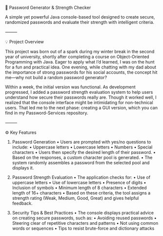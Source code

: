 🔐 Password Generator & Strength Checker

A simple yet powerful Java console-based tool designed to create secure, randomized passwords and evaluate their strength with intelligent criteria.

⸻

💡 Project Overview

This project was born out of a spark during my winter break in the second year of university, shortly after completing a course on Object-Oriented Programming with Java. Eager to apply what I’d learned, I was on the hunt for a fun and practical idea. One evening, while chatting with my dad about the importance of strong passwords for his social accounts, the concept hit me—why not build a random password generator?

Within a week, the initial version was functional. As development progressed, I added a password strength evaluation system to help users understand how secure their passwords really are. Though it worked well, I realized that the console interface might be intimidating for non-technical users. That led me to the next phase: creating a GUI version, which you can find in my Password-Services repository.

⸻

⚙️ Key Features

1. Password Generation
	•	Users are prompted with yes/no questions to include:
	•	Uppercase letters
	•	Lowercase letters
	•	Numbers
	•	Special characters
	•	Users then specify the desired length of their password.
	•	Based on the responses, a custom character pool is generated.
	•	The system randomly assembles a password from the selected pool and displays it.

2. Password Strength Evaluation
	•	The application checks for:
	•	Use of uppercase letters
	•	Use of lowercase letters
	•	Presence of digits
	•	Inclusion of symbols
	•	Minimum length of 8 characters
	•	Extended length of 16+ characters
	•	Based on these criteria, the tool assigns a strength rating (Weak, Medium, Good, Great) and gives helpful feedback.

3. Security Tips & Best Practices
	•	The console displays practical advice on creating secure passwords, such as:
	•	Avoiding reused passwords
	•	Steering clear of repetitive characters and patterns
	•	Not using common words or sequences
	•	Tips to resist brute-force and dictionary attacks
